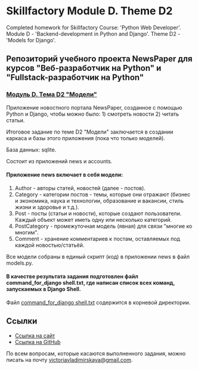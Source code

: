 # Skillfactory Module D. Theme D2

Completed homework for Skillfactory Course: 'Python Web Developer'. Module D - 'Backend-development in Python and Django'. Theme D2 - 'Models for Django'.

## Репозиторий учебного проекта NewsPaper для курсов "Веб-разработчик на Python" и "Fullstack-разработчик на Python"
### [Модуль D. Тема D2 "Модели"](https://victorinca.github.io/Skillfactory-Module-D-Theme-D2/)

Приложение новостного портала NewsPaper, созданное с помощью Python и Django, чтобы можно было: 1) смотреть новости 2) читать статьи.

Итоговое задание по теме D2 "Модели" заключается в создании каркаса и базы этого приложения (пока что только моделей).

База данных: sqlite.

Состоит из приложений news и accounts.

#### Приложение news включает в себя модели:
1) Author - авторы статей, новостей (далее - постов).
2) Category - категории постов - темы, которые они отражают (бизнес и экономика, наука и технологии, образование и вакансии, стиль жизни и здоровье и т.д.).
3) Post - посты (статьи и новости), которые создают пользователи. Каждый объект может иметь одну или несколько категорий.
4) PostCategory - промежуточная модель (явная) для связи "многие ко многим".
5) Comment - хранение комментариев к постам, оставляемых под каждой новостью/статьёй.

Все модели собраны в единый скрипт (код) в приложении news в файл models.py.

#### В качестве результата задания подготовлен файл command_for_django shell.txt, где написан список всех команд, запускаемых в Django Shell.
Файл [command_for_django shell.txt](https://github.com/Victorinca/Skillfactory-Module-D-Theme-D2/blob/main/command_for_django%20shell.txt) содержится в корневой директории.

## Ссылки

- [Ссылка на сайт](https://victorinca.github.io/Skillfactory-Module-D-Theme-D2/)
- [Ссылка на GitHub](https://github.com/Victorinca/Skillfactory-Module-D-Theme-D2)

По всем вопросам, которые касаются выполненного задания, можно писать на почту victoriavladimirskaya@gmail.com.
